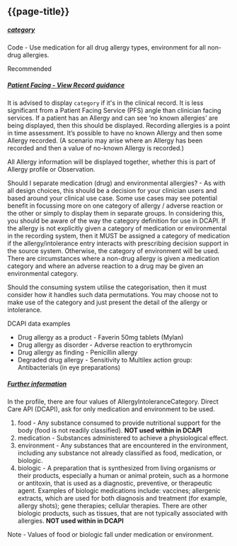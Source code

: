 ## {{page-title}}

<h5><ins>category</ins></h5>

Code - Use medication for all drug allergy types, environment for all non-drug allergies.

<span class="mro-circle required" title="Required"></span> Recommended

<h5><ins>Patient Facing - View Record guidance</ins></h5>

It is advised to display `category` if it's in the clinical record. It is less significant from a Patient Facing Service (PFS) angle than clinician facing services. If a patient has an Allergy and can see ‘no known allergies’ are being displayed, then this should be displayed. Recording allergies is a point in time assessment. It’s possible to have no known Allergy and then some Allergy recorded. (A scenario may arise where an Allergy has been recorded and then a value of no-known Allergy is recorded.)

All Allergy information will be displayed together, whether this is part of Allergy profile or Observation. 

Should I separate medication (drug) and environmental allergies? - 
As with all design choices, this should be a decision for your clinician users and based around your clinical use case. Some use cases may see potential benefit in focussing more on one category of allergy / adverse reaction or the other or simply to display them in separate groups. In considering this, you should be aware of the way the category definition for use in DCAPI. If the allergy is not explicitly given a category of medication or environmental in the recording system, then it MUST be assigned a category of medication if the allergy/intolerance entry interacts with prescribing decision support in the source system. Otherwise, the category of environment will be used. There are circumstances where a non-drug allergy is given a medication category and where an adverse reaction to a drug may be given an environmental category.

Should the consuming system utilise the categorisation, then it must consider how it handles such data permutations. You may choose not to make use of the category and just present the detail of the allergy or intolerance.

DCAPI data examples
* Drug allergy as a product - Faverin 50mg tablets (Mylan)
* Drug allergy as disorder - Adverse reaction to erythromycin
* Drug allergy as finding - Penicillin allergy
* Degraded drug allergy - Sensitivity to Multilex action group: Antibacterials (in eye preparations)

<h5><ins>Further information</ins></h5>

In the profile, there are four values of AllergyIntoleranceCategory. Direct Care API (DCAPI), ask for only medication and environment to be used. 

1. food - Any substance consumed to provide nutritional support for the body (food is not readily classified). **NOT used within in DCAPI**
2. medication - Substances administered to achieve a physiological effect.
3. environment - Any substances that are encountered in the environment, including any substance not already classified as food, medication, or biologic.
4. biologic - A preparation that is synthesized from living organisms or their products, especially a human or animal protein, such as a hormone or antitoxin, that is used as a diagnostic, preventive, or therapeutic agent. Examples of biologic medications include: vaccines; allergenic extracts, which are used for both diagnosis and treatment (for example, allergy shots); gene therapies; cellular therapies. There are other biologic products, such as tissues, that are not typically associated with allergies. **NOT used within in DCAPI**

Note - Values of food or biologic fall under medication or environment.
